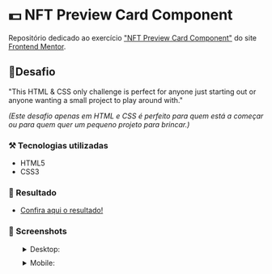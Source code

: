 # 💵 NFT Preview Card Component

Repositório dedicado ao exercício ["NFT Preview Card Component"](https://www.frontendmentor.io/challenges/nft-preview-card-component-SbdUL_w0U) do site [Frontend Mentor](https://www.frontendmentor.io).

## 🎯Desafio

"This HTML & CSS only challenge is perfect for anyone just starting out or anyone wanting a small project to play around with."

*(Este desafio apenas em HTML e CSS é perfeito para quem está a começar ou para quem quer um pequeno projeto para brincar.)*

### ⚒️ Tecnologias utilizadas 
- HTML5
- CSS3

### 🤩 Resultado

- [Confira aqui o resultado!](https://fem-vn-nft-preview-card-component.netlify.app)

### 📸 Screenshots

<details style="margin-left: 28px;">
  <summary style="margin-bottom: 10px;">Desktop:</summary>
  
  <img src="./solution/solution-desktop-screenshot.png" alt="Desktop solution screenshot" style="width: 400px;"></img>
     
</details>

<details style="margin-left: 28px;">
  <summary style="margin-bottom: 10px;">Mobile:</summary>
  
  <img src="./solution/solution-mobile-screenshot.png" alt="Mobile solution screenshot" style="height: 400px;"></img>

</details>